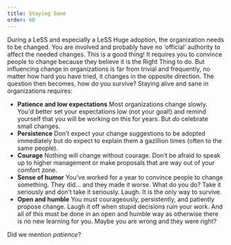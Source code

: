 ```yaml
---
title: Staying Sane
order: 60
---
```


During a LeSS and especially a LeSS Huge adoption, the organization needs to be changed. You are involved and probably have no ‘official’ authority to affect the needed changes. This is a good thing! It requires you to convince people to change because they believe it is the Right Thing to do. But influencing change in organizations is far from trivial and frequently, no matter how hard you have tried, it changes in the opposite direction. The question then becomes, how do you survive? Staying alive and sane in organizations requires:

* **Patience and low expectations**
  Most organizations change slowly. You'd better set your expectations low (not your goal!) and remind yourself that you will be working on this for years. But *do* celebrate small changes.
* **Persistence**
  Don’t expect your change suggestions to be adopted immediately but do expect to explain them a gazillion times (often to the same people).
* **Courage**
  Nothing will change without courage. Don’t be afraid to speak up to higher management or make proposals that are way out of your comfort zone.
* **Sense of humor**
  You’ve worked for a year to convince people to change something. They did… and they made it worse. What do you do? Take it seriously and don’t take it seriously. Laugh. It is the only way to survive.
* **Open and humble**
  You must courageously, persistently, and patiently propose change. Laugh it off when stupid decisions ruin your work. And all of this must be done in an open and humble way as otherwise there is no new learning for you. Maybe you are wrong and they were right?

Did we mention *patience*?